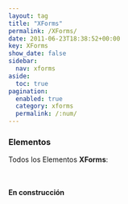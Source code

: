```yaml
---
layout: tag
title: "XForms"
permalink: /XForms/
date: 2011-06-23T18:38:52+00:00
key: XForms
show_date: false
sidebar:
  nav: xforms
aside:
  toc: true
pagination: 
  enabled: true
  category: xforms
  permalink: /:num/    
---
```


<h3>Elementos</h3>
Todos los Elementos <strong>XForms</strong>:

<br/><br/>
<strong>En construcción</strong>